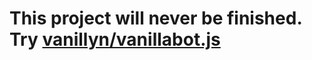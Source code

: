 # This project will never be finished. Try [vanillyn/vanillabot.js](https://github.com/vanillyn/vanillabot.js)
